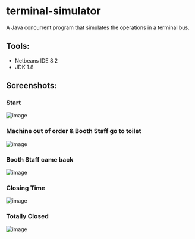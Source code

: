 # terminal-simulator
A Java concurrent program that simulates the operations in a terminal bus.

## Tools:
- Netbeans IDE 8.2
- JDK 1.8

## Screenshots:
### Start
![image](https://user-images.githubusercontent.com/57295193/128660031-8be8bf2b-7f65-4e28-a257-ddf30cfb8223.png)

### Machine out of order & Booth Staff go to toilet
![image](https://user-images.githubusercontent.com/57295193/128660086-1252f71d-7d7b-4af6-8a2b-b7b7df494cec.png)

### Booth Staff came back
![image](https://user-images.githubusercontent.com/57295193/128660132-3b1935c4-145f-4dfe-a3e2-41a9a4fd5329.png)

### Closing Time
![image](https://user-images.githubusercontent.com/57295193/128660143-f6504523-6c4f-405c-9d74-eaa95071f28d.png)

### Totally Closed
![image](https://user-images.githubusercontent.com/57295193/128660156-48490468-b09a-4835-8caf-2d73acd2763f.png)
